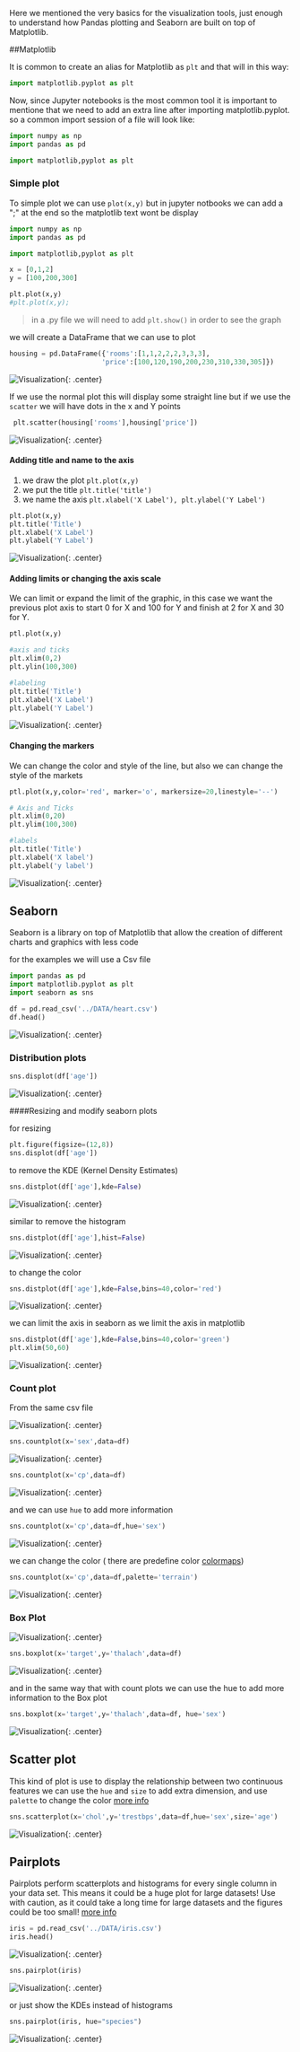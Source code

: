 Here we mentioned the very basics for the visualization tools, just enough to understand how Pandas plotting and Seaborn are built on top of Matplotlib.

##Matplotlib 

It is common to create an alias for Matplotlib as `plt` and that will in this way:

```python 
import matplotlib.pyplot as plt
``` 

Now, since Jupyter notebooks is the most common tool it is important to mentione that we need to add an extra line after importing matplotlib.pyplot. so a common import session of a file will look like:

```python 
import numpy as np
import pandas as pd

import matplotlib,pyplot as plt
``` 

### Simple plot

To simple plot we can use `plot(x,y)` but in jupyter notbooks we can add a ";" at the end so the matplotlib text wont be display

```python 
import numpy as np
import pandas as pd

import matplotlib,pyplot as plt

x = [0,1,2]
y = [100,200,300]

plt.plot(x,y)
#plt.plot(x,y);
``` 

> in a .py file we will need to add `plt.show()` in order to see the graph

we will create a DataFrame that we can use to plot

```python 
housing = pd.DataFrame({'rooms':[1,1,2,2,2,3,3,3],
                       'price':[100,120,190,200,230,310,330,305]})
``` 
![Visualization](images/visualization_001.png){: .center}


If we use the normal plot this will display some straight line but if we use the `scatter` we will have dots in the x and Y points 

```python 
 plt.scatter(housing['rooms'],housing['price'])
``` 

![Visualization](images/visualization_002.png){: .center}


#### Adding title and name to the axis 

1. we draw the plot `plt.plot(x,y)`
2. we put the title `plt.title('title')`
3. we name the axis `plt.xlabel('X Label'), plt.ylabel('Y Label')`

```python 
plt.plot(x,y)
plt.title('Title')
plt.xlabel('X Label')
plt.ylabel('Y Label')
``` 

![Visualization](images/visualization_003.png){: .center}


#### Adding limits or changing the axis scale

We can limit or expand the limit of the graphic, in this case we want the previous plot axis to start 0 for X and 100 for Y and finish at 2 for X and 30 for Y.


```python 
ptl.plot(x,y)

#axis and ticks
plt.xlim(0,2)
plt.ylin(100,300)

#labeling
plt.title('Title')
plt.xlabel('X Label')
plt.ylabel('Y Label')
``` 

![Visualization](images/visualization_004.png){: .center}


#### Changing the markers

We can change the color and style of the line, but also we can change the style of the markets 

```python 
ptl.plot(x,y,color='red', marker='o', markersize=20,linestyle='--')

# Axis and Ticks
plt.xlim(0,20)
plt.ylim(100,300)

#labels
plt.title('Title')
plt.xlabel('X label')
plt.ylabel('y label')

``` 

![Visualization](images/visualization_005.png){: .center}


## Seaborn

Seaborn is a library on top of Matplotlib that allow the creation of different charts and graphics with less code 


for the examples we will use a Csv file

```python
import pandas as pd
import matplotlib.pyplot as plt
import seaborn as sns

df = pd.read_csv('../DATA/heart.csv')
df.head()
```

![Visualization](images/visualization_006.png){: .center}

### Distribution plots

```python 
sns.displot(df['age'])
``` 
![Visualization](images/visualization_007.png){: .center}

####Resizing and modify seaborn plots

for resizing

```python 
plt.figure(figsize=(12,8))
sns.displot(df['age'])
``` 

to remove the KDE (Kernel Density Estimates)

```python 
sns.distplot(df['age'],kde=False)
``` 

![Visualization](images/visualization_008.png){: .center}

similar to remove the histogram 

```python 
sns.distplot(df['age'],hist=False)
``` 
![Visualization](images/visualization_009.png){: .center}


to change the color

```python 
sns.distplot(df['age'],kde=False,bins=40,color='red')
``` 

![Visualization](images/visualization_010.png){: .center}

we can limit the axis in seaborn as we limit the axis in matplotlib

```python 
sns.distplot(df['age'],kde=False,bins=40,color='green')
plt.xlim(50,60)
``` 
![Visualization](images/visualization_011.png){: .center}

### Count plot

From the same csv file

![Visualization](images/visualization_012.png){: .center}

```python 
sns.countplot(x='sex',data=df)
``` 
![Visualization](images/visualization_013.png){: .center}

```python 
sns.countplot(x='cp',data=df)
``` 
![Visualization](images/visualization_014.png){: .center}

and we can use `hue` to add more information 

```python 
sns.countplot(x='cp',data=df,hue='sex')
``` 
![Visualization](images/visualization_015.png){: .center}

we can change the color ( there are predefine color [colormaps](https://matplotlib.org/3.1.0/tutorials/colors/colormaps.html))

```python 
sns.countplot(x='cp',data=df,palette='terrain')
``` 

![Visualization](images/visualization_016.png){: .center}

### Box Plot

![Visualization](images/visualization_017.png){: .center}

```python 
sns.boxplot(x='target',y='thalach',data=df)
``` 

![Visualization](images/visualization_018.png){: .center}

and in the same way that with count plots we can use the hue to add more information to the Box plot

```python 
sns.boxplot(x='target',y='thalach',data=df, hue='sex')
``` 

![Visualization](images/visualization_019.png){: .center}

## Scatter plot
This kind of plot is use to display the relationship between two continuous features
we can use the `hue` and `size` to add extra dimension, and use `palette` to change the color [more info](https://seaborn.pydata.org/generated/seaborn.scatterplot.html)

```python 
sns.scatterplot(x='chol',y='trestbps',data=df,hue='sex',size='age')
``` 
![Visualization](images/visualization_020.png){: .center}

## Pairplots 

Pairplots perform scatterplots and histograms for every single column in your data set. This means it could be a huge plot for large datasets! Use with caution, as it could take a long time for large datasets and the figures could be too small! [more info](https://seaborn.pydata.org/generated/seaborn.pairplot.html)

```python 
iris = pd.read_csv('../DATA/iris.csv')
iris.head()
``` 
![Visualization](images/visualization_021.png){: .center}

```python 
sns.pairplot(iris)
``` 
![Visualization](images/visualization_022.png){: .center}

or just show the KDEs instead of histograms

```python 
sns.pairplot(iris, hue="species")
``` 
![Visualization](images/visualization_023.png){: .center}

